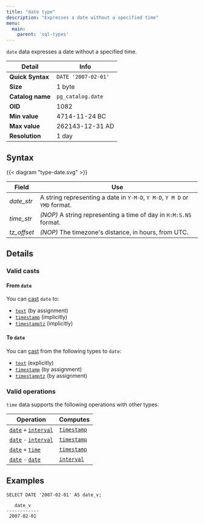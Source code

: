 ```yaml
---
title: "date type"
description: "Expresses a date without a specified time"
menu:
  main:
    parent: 'sql-types'
---
```


`date` data expresses a date without a specified time.

Detail | Info
-------|------
**Quick Syntax** | `DATE '2007-02-01'`
**Size** | 1 byte
**Catalog name** | `pg_catalog.date`
**OID** | 1082
**Min value** | 4714-11-24 BC
**Max value** | 262143-12-31 AD
**Resolution** | 1 day

## Syntax

{{< diagram "type-date.svg" >}}

Field | Use
------|----
_date&lowbar;str_ | A string representing a date in `Y-M-D`, `Y M-D`, `Y M D` or `YMD` format.
_time&lowbar;str_ | _(NOP)_ A string representing a time of day in `H:M:S.NS` format.
_tz&lowbar;offset_ | _(NOP)_ The timezone's distance, in hours, from UTC.

## Details

### Valid casts

#### From `date`

You can [cast](../../functions/cast) `date` to:

- [`text`](../text) (by assignment)
- [`timestamp`](../timestamp) (implicitly)
- [`timestamptz`](../timestamp) (implicitly)

#### To `date`

You can [cast](../../functions/cast) from the following types to `date`:

- [`text`](../text) (explicitly)
- [`timestamp`](../timestamp) (by assignment)
- [`timestamptz`](../timestamp) (by assignment)

### Valid operations

`time` data supports the following operations with other types.

Operation | Computes
----------|------------
[`date`](../date) `+` [`interval`](../interval) | [`timestamp`](../timestamp)
[`date`](../date) `-` [`interval`](../interval) | [`timestamp`](../timestamp)
[`date`](../date) `+` [`time`](../time) | [`timestamp`](../timestamp)
[`date`](../date) `-` [`date`](../date) | [`interval`](../interval)

## Examples

```mzsql
SELECT DATE '2007-02-01' AS date_v;
```
```nofmt
   date_v
------------
 2007-02-01
```
